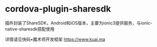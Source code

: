 # cordova-plugin-sharesdk
插件封装了ShareSDK，Android和iOS版本，主要为ionic3提供服务，与ionic-native-sharesdk搭配使用


详情请见快码•魔术师开发框架 https://www.kuai.ma
